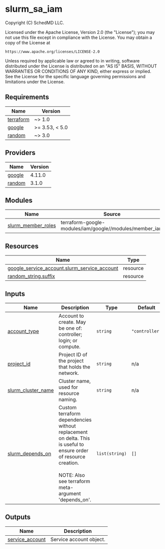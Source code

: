 # slurm_sa_iam

<!-- BEGINNING OF PRE-COMMIT-TERRAFORM DOCS HOOK -->
Copyright (C) SchedMD LLC.

Licensed under the Apache License, Version 2.0 (the "License");
you may not use this file except in compliance with the License.
You may obtain a copy of the License at

    https://www.apache.org/licenses/LICENSE-2.0

Unless required by applicable law or agreed to in writing, software
distributed under the License is distributed on an "AS IS" BASIS,
WITHOUT WARRANTIES OR CONDITIONS OF ANY KIND, either express or implied.
See the License for the specific language governing permissions and
limitations under the License.

## Requirements

| Name | Version |
|------|---------|
| <a name="requirement_terraform"></a> [terraform](#requirement\_terraform) | ~> 1.0 |
| <a name="requirement_google"></a> [google](#requirement\_google) | >= 3.53, < 5.0 |
| <a name="requirement_random"></a> [random](#requirement\_random) | ~> 3.0 |

## Providers

| Name | Version |
|------|---------|
| <a name="provider_google"></a> [google](#provider\_google) | 4.11.0 |
| <a name="provider_random"></a> [random](#provider\_random) | 3.1.0 |

## Modules

| Name | Source | Version |
|------|--------|---------|
| <a name="module_slurm_member_roles"></a> [slurm\_member\_roles](#module\_slurm\_member\_roles) | terraform-google-modules/iam/google//modules/member_iam | ~> 7.0 |

## Resources

| Name | Type |
|------|------|
| [google_service_account.slurm_service_account](https://registry.terraform.io/providers/hashicorp/google/latest/docs/resources/service_account) | resource |
| [random_string.suffix](https://registry.terraform.io/providers/hashicorp/random/latest/docs/resources/string) | resource |

## Inputs

| Name | Description | Type | Default | Required |
|------|-------------|------|---------|:--------:|
| <a name="input_account_type"></a> [account\_type](#input\_account\_type) | Account to create. May be one of: controller; login; or compute. | `string` | `"controller"` | no |
| <a name="input_project_id"></a> [project\_id](#input\_project\_id) | Project ID of the project that holds the network. | `string` | n/a | yes |
| <a name="input_slurm_cluster_name"></a> [slurm\_cluster\_name](#input\_slurm\_cluster\_name) | Cluster name, used for resource naming. | `string` | n/a | yes |
| <a name="input_slurm_depends_on"></a> [slurm\_depends\_on](#input\_slurm\_depends\_on) | Custom terraform dependencies without replacement on delta. This is useful to<br>ensure order of resource creation.<br><br>NOTE: Also see terraform meta-argument 'depends\_on'. | `list(string)` | `[]` | no |

## Outputs

| Name | Description |
|------|-------------|
| <a name="output_service_account"></a> [service\_account](#output\_service\_account) | Service account object. |
<!-- END OF PRE-COMMIT-TERRAFORM DOCS HOOK -->
